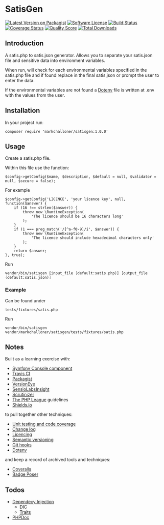 # SatisGen

[![Latest Version on Packagist](https://img.shields.io/packagist/v/markchalloner/satisgen.svg?style=flat-square)](https://packagist.org/packages/league/:package_name)
[![Software License](https://img.shields.io/badge/license-MIT-brightgreen.svg?style=flat-square)](LICENSE.md)
[![Build Status](https://img.shields.io/travis/markchalloner/satisgen/master.svg?style=flat-square)](https://travis-ci.org/markchalloner/satisgen)
[![Coverage Status](https://img.shields.io/scrutinizer/coverage/g/markchalloner/satisgen.svg?style=flat-square)](https://scrutinizer-ci.com/g/markchalloner/satisgen/code-structure)
[![Quality Score](https://img.shields.io/scrutinizer/g/markchalloner/satisgen.svg?style=flat-square)](https://scrutinizer-ci.com/g/markchalloner/satisgen)
[![Total Downloads](https://img.shields.io/packagist/dt/markchalloner/satisgen.svg?style=flat-square)](https://packagist.org/packages/markchalloner/satisgen)

## Introduction

A satis.php to satis.json generator. Allows you to separate your satis.json file and sensitive data into environment variables.

When run, will check for each environmental variables specified in the satis.php file and if found replace in the final satis.json or prompt the user to enter the data.

If the environmental variables are not found a [Dotenv] file is written at .env with the values from the user.

## Installation

In your project run:

    composer require 'markchalloner/satisgen:1.0.0'

## Usage

Create a satis.php file.

Within this file use the function:

    $config->getConfig($name, $description, $default = null, $validator = null, $secure = false);

For example

    $config->getConfig('LICENCE', 'your licence key', null, function($answer) {
        if (16 !== strlen($answer)) {
            throw new \RuntimeException(
                'The licence should be 16 characters long'
            );
        }
        if (1 === preg_match('/[^a-f0-9]/i', $answer)) {
            throw new \RuntimeException(
                'The licence should include hexadecimal characters only'
            );
        }
        return $answer;
    }, true);

Run

    vendor/bin/satisgen [input_file (default:satis.php)] [output_file (default:satis.json)]

### Example

Can be found under

    tests/fixtures/satis.php

Run

    vendor/bin/satisgen vendor/markchalloner/satisgen/tests/fixtures/satis.php

## Notes

Built as a learning exercise with:

- [Symfony Console component](http://symfony.com/doc/current/components/console/introduction.html)
- [Travis CI](https://travis-ci.org/markchalloner/satisgen)
- [Packagist](https://packagist.org/packages/markchalloner/satisgen)
- [VersionEye](https://packagist.org/packages/markchalloner/satisgen)
- [SensioLabsInsight](https://insight.sensiolabs.com/projects/f790969b-1621-4d26-b2e2-3b9969a8570f)
- [Scrutinizer](https://scrutinizer-ci.com/g/markchalloner/satisgen)
- [The PHP League](https://thephpleague.com/) guidelines
- [Shields.io](http://shields.io/)

to pull together other techniques:

- [Unit testing and code coverage](https://phpunit.de/)
- [Change log](http://keepachangelog.com/)
- [Licencing](http://choosealicense.com/)
- [Semantic versioning](http://semver.org/spec/v2.0.0.html)
- [Git hooks](https://github.com/icefox/git-hooks)
- [Dotenv]

and keep a record of archived tools and techniques:

- [Coveralls](https://coveralls.io/repos/markchalloner/satisgen)
- [Badge Poser](https://poser.pugx.org/)

## Todos

- [Dependecy Injection](http://fabien.potencier.org/article/12/do-you-need-a-dependency-injection-container)
  - [DIC](http://symfony.com/doc/current/components/dependency_injection/introduction.html)
  - [Traits](http://jasonlotito.com/programming/injectors-dependency-injection-with-traits)
- [PHPDoc](http://www.phpdoc.org/)

[Dotenv]: https://github.com/vlucas/phpdotenv

